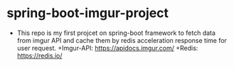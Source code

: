 # spring-boot-imgur-project
+ This repo is my first projcet on spring-boot framework to fetch data from imgur API and cache them by redis acceleration response time for user request.
  +Imgur-API: https://apidocs.imgur.com/
  +Redis: https://redis.io/ 
